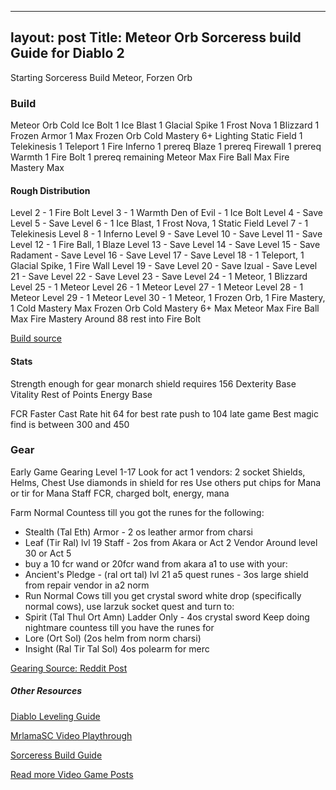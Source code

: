 
---
layout: post
Title: Meteor Orb Sorceress build Guide for Diablo 2
---

Starting Sorceress Build Meteor, Forzen Orb

### Build
Meteor Orb
Cold
    Ice Bolt 1
    Ice Blast 1
    Glacial Spike 1
    Frost Nova 1
    Blizzard 1
    Frozen Armor 1
    Max Frozen Orb
    Cold Mastery 6+
Lighting
    Static Field 1
    Telekinesis 1
    Teleport 1
Fire
    Inferno 1 prereq
    Blaze 1 prereq
    Firewall 1 prereq
    Warmth 1
    Fire Bolt 1 prereq remaining
Meteor Max
    Fire Ball Max
    Fire Mastery Max


#### Rough Distribution
Level 2 - 1 Fire Bolt
Level 3 - 1 Warmth
Den of Evil - 1 Ice Bolt
Level 4 - Save
Level 5 - Save
Level 6 - 1 Ice Blast, 1 Frost Nova, 1 Static Field
Level 7 - 1 Telekinesis
Level 8 - 1 Inferno
Level 9 - Save
Level 10 - Save
Level 11 - Save
Level 12 - 1 Fire Ball, 1 Blaze
Level 13 - Save
Level 14 - Save
Level 15 - Save
Radament - Save
Level 16 - Save
Level 17 - Save
Level 18 - 1 Teleport, 1 Glacial Spike, 1 Fire Wall
Level 19 - Save
Level 20 - Save
Izual - Save
Level 21 - Save
Level 22 - Save
Level 23 - Save
Level 24 - 1 Meteor, 1 Blizzard
Level 25 - 1 Meteor
Level 26 - 1 Meteor
Level 27 - 1 Meteor
Level 28 - 1 Meteor
Level 29 - 1 Meteor
Level 30 - 1 Meteor, 1 Frozen Orb, 1 Fire Mastery, 1 Cold Mastery
Max Frozen Orb
Cold Mastery 6+
Max Meteor
Max Fire Ball
Max Fire Mastery
Around 88 rest into Fire Bolt

[Build source](https://diablo-archive.fandom.com/wiki/MeteOrb_Sorceress_by_Lethal_Weapon)

#### Stats
Strength enough for gear monarch shield requires 156
Dexterity Base
Vitality Rest of Points
Energy Base

FCR Faster Cast Rate hit 64 for best rate push to 104 late game
Best magic find is between 300 and 450

### Gear
Early Game Gearing Level 1-17
Look for act 1 vendors:
 2 socket Shields, Helms, Chest
    Use diamonds in shield for res
Use others put chips for Mana or tir for Mana
Staff FCR, charged bolt, energy, mana

Farm Normal Countess till you got the runes for the following:
- Stealth (Tal Eth) Armor - 2 os leather armor from charsi
- Leaf (Tir Ral) lvl 19 Staff - 2os from Akara or Act 2 Vendor
Around level 30 or Act 5
- buy a 10 fcr wand or 20fcr wand from akara a1 to use with your:
- Ancient's Pledge - (ral ort tal) lvl 21 a5 quest runes - 3os large shield from repair vendor in a2 norm
- Run Normal Cows till you get crystal sword white drop (specifically normal cows), use larzuk socket quest and turn to:
- Spirit (Tal Thul Ort Amn) Ladder Only - 4os crystal sword
Keep doing nightmare countess till you have the runes for
- Lore (Ort Sol) (2os helm from norm charsi)
- Insight (Ral Tir Tal Sol) 4os polearm for merc

[Gearing Source: Reddit Post](https://www.reddit.com/r/diablo2/comments/gyx2xl/what_are_the_stepping_stones_from_zero_to_hero/)

##### Other Resources
[Diablo Leveling Guide](https://diablo2.diablowiki.net/Guide:Diablo_2_Level_Up_Guide_v1.10)

[MrlamaSC Video Playthrough](https://www.youtube.com/watch?v=1KC7OzYPIfQ)

[Sorceress Build Guide](https://www.purediablo.com/strategy/diablo-2-sorceress-guide-blizzball-meteorb/)



[Read more Video Game Posts](https://tactictalisman.github.io/video-games/)
